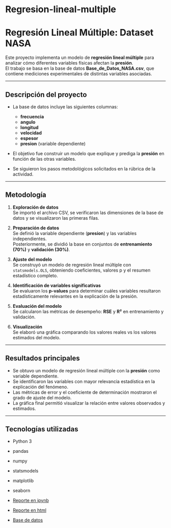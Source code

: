 # Regresion-lineal-multiple

# Regresión Lineal Múltiple: Dataset NASA

Este proyecto implementa un modelo de **regresión lineal múltiple** para analizar cómo diferentes variables físicas afectan la **presión**.  
El trabajo se basa en la base de datos **Base_de_Datos_NASA.csv**, que contiene mediciones experimentales de distintas variables asociadas.  

---

## Descripción del proyecto

- La base de datos incluye las siguientes columnas:
  - **frecuencia**  
  - **angulo**  
  - **longitud**  
  - **velocidad**  
  - **espesor**  
  - **presion** (variable dependiente)

- El objetivo fue construir un modelo que explique y prediga la **presión** en función de las otras variables.  
- Se siguieron los pasos metodológicos solicitados en la rúbrica de la actividad.  

---

## Metodología

1. **Exploración de datos**  
   Se importó el archivo CSV, se verificaron las dimensiones de la base de datos y se visualizaron las primeras filas.  

2. **Preparación de datos**  
   Se definió la variable dependiente (**presion**) y las variables independientes.  
   Posteriormente, se dividió la base en conjuntos de **entrenamiento (70%)** y **validación (30%)**.  

3. **Ajuste del modelo**  
   Se construyó un modelo de regresión lineal múltiple con `statsmodels.OLS`, obteniendo coeficientes, valores p y el resumen estadístico completo.  

4. **Identificación de variables significativas**  
   Se evaluaron los **p-values** para determinar cuáles variables resultaron estadísticamente relevantes en la explicación de la presión.  

5. **Evaluación del modelo**  
   Se calcularon las métricas de desempeño: **RSE** y **R²** en entrenamiento y validación.  

6. **Visualización**  
   Se elaboró una gráfica comparando los valores reales vs los valores estimados del modelo.  

---

## Resultados principales

- Se obtuvo un modelo de regresión lineal múltiple con la **presión** como variable dependiente.  
- Se identificaron las variables con mayor relevancia estadística en la explicación del fenómeno.  
- Las métricas de error y el coeficiente de determinación mostraron el grado de ajuste del modelo.  
- La gráfica final permitió visualizar la relación entre valores observados y estimados.  

---

## Tecnologías utilizadas

- Python 3  
- pandas  
- numpy  
- statsmodels  
- matplotlib  
- seaborn

- [Reporte en ipynb](Regresion_M.ipynb)
- [Reporte en html](Regresion_M.html)
- [Base de datos](Base_de_Datos_NASA.csv)
